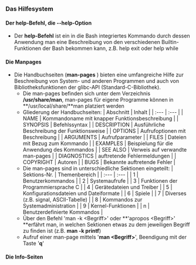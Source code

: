 ### Das Hilfesystem

#### Der help-Befehl, die --help-Option

* Der **help-Befehl** ist ein in die Bash integriertes Kommando durch dessen Anwendung man eine Beschreibung von den verschiedenen Builtin-Funktionen der Bash bekommen kann, z.B. help exit oder help while

#### Die Manpages

* Die Handbuchseiten \(**man-pages** \) bieten eine umfangreiche Hilfe zur Beschreibung von System- und anderen Programmen und auch von Bibliotheksfunktionen der glibc-API \(Standard-C-Bibliothek\).
  * Die man-pages befinden sich unter dem Verzeichnis **/usr/share/man**, man-pages für eigene Programme können in **/usr/local/share/**man platziert werden
  * Gliederung der Handbuchseiten:
    | Abschnitt | Inhalt |
    | :--- | :--- |
    | NAME | Kommandoname mit knapper Funktionsbeschreibung |
    | SYNOPSIS | Befehlssyntax |
    | DESCRIPTION | Ausführliche Beschreibung der Funktionsweise |
    | OPTIONS | Aufrufoptionen mit Beschreibung |
    | ARGUMENTS | Aufrufparameter |
    | FILES | Dateien mit Bezug zum Kommando |
    | EXAMPLES | Beispielung für die Anwendung des Kommandos |
    | SEE ALSO | Verweis auf verwandte man-pages |
    | DIAGNOSTICS | auftretende Fehlermeldungen |
    | COPYRIGHT | Autoren |
    | BUGS | Bekannte auftretende Fehler |
  * Die man-pages sind in unterschiedliche Sektionen eingeteilt:
    | Sektions-Nr. | Themenbereich |
    | :--- | :--- |
    | 1 | Benutzerkommandos |
    | 2 | Systemaufrufe |
    | 3 | Funktionen der Programmiersprache C |
    | 4 | Gerätedateien und Treiber |
    | 5 | Konfigurationsdateien und Dateiformate |
    | 6 | Spiele |
    | 7 | Diverses \(z.B. signal, ASCII-Tabelle\) |
    | 8 | Kommandos zur Systemadministration |
    | 9 | Kernel-Funktionen |
    | n | Benutzerdefinierte Kommandos |
  * Über den Befehl 'man -k &lt;Begriff&gt;' oder **'apropos &lt;Begriff&gt;' **erfährt man, in welchen Sektionen etwas zu dem jeweiligen Begriff zu finden ist \(z.B. **man -k printf**\)
  * Aufruf einer man-page mittels '**man &lt;Begriff&gt;**', Beendigung mit der Taste '**q**'

#### Die Info-Seiten





